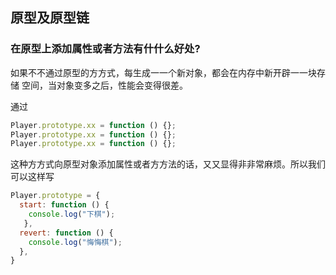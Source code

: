## 原型及原型链

### 在原型上添加属性或者⽅法有什什么好处?

如果不不通过原型的⽅方式，每生成⼀一个新对象，都会在内存中新开辟⼀一块存储 空间，当对象变多之后，性能会变得很差。

通过

```js
Player.prototype.xx = function () {};
Player.prototype.xx = function () {};
Player.prototype.xx = function () {};

```
这种⽅方式向原型对象添加属性或者⽅方法的话，⼜又显得⾮非常麻烦。所以我们可以这样写

```js
Player.prototype = {
  start: function () {
    console.log("下棋");
   },
  revert: function () {
    console.log("悔悔棋");
  },
}
```
